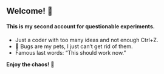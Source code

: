 ## Welcome! 🎉

#### This is my second account for questionable experiments.

- Just a coder with too many ideas and not enough Ctrl+Z.
- 🐛 Bugs are my pets, I just can’t get rid of them.
- Famous last words: “This should work now.”

**Enjoy the chaos!** 🚀
  

